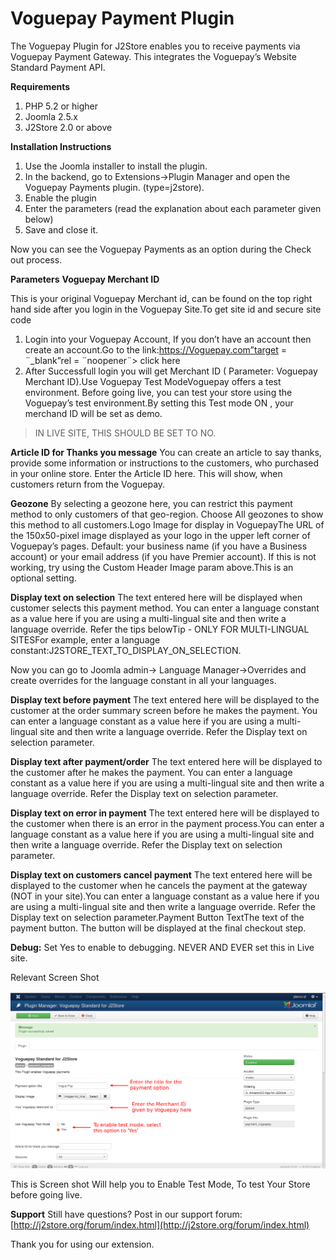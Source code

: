 # Voguepay Payment Plugin

The Voguepay Plugin for J2Store enables you to receive payments via Voguepay Payment Gateway. This integrates the Voguepay’s Website Standard Payment API.

**Requirements**

1. PHP 5.2 or higher
2. Joomla 2.5.x
3. J2Store 2.0 or above

**Installation Instructions**

1. Use the Joomla installer to install the plugin.
2. In the backend, go to Extensions-&gt;Plugin Manager and open the Voguepay Payments plugin. \(type=j2store\).
3. Enable the plugin
4. Enter the parameters \(read the explanation about each parameter given below\)
5. Save and close it.

Now you can see the Voguepay Payments as an option during the Check out process.

**Parameters** **Voguepay Merchant ID**

This is your original Voguepay Merchant id, can be found on the top right hand side after you login in the Voguepay Site.To get site id and secure site code

1. Login into your Voguepay Account, If you don’t have an account then create an account.Go to the link:https://Voguepay.com”target = ¨\_blank”rel = ¨noopener¨&gt; click here
2. After Successfull login you will get Merchant ID \( Parameter: Voguepay Merchant ID\).Use Voguepay Test ModeVoguepay offers a test environment. Before going live, you can test your store using the Voguepay’s test environment.By setting this Test mode ON , your merchand ID will be set as demo.

> IN LIVE SITE, THIS SHOULD BE SET TO NO.

**Article ID for Thanks you message** You can create an article to say thanks, provide some information or instructions to the customers, who purchased in your online store. Enter the Article ID here. This will show, when customers return from the Voguepay.

**Geozone** By selecting a geozone here, you can restrict this payment method to only customers of that geo-region. Choose All geozones to show this method to all customers.Logo Image for display in VoguepayThe URL of the 150x50-pixel image displayed as your logo in the upper left corner of Voguepay’s pages. Default: your business name \(if you have a Business account\) or your email address \(if you have Premier account\). If this is not working, try using the Custom Header Image param above.This is an optional setting.

**Display text on selection** The text entered here will be displayed when customer selects this payment method. You can enter a language constant as a value here if you are using a multi-lingual site and then write a language override. Refer the tips belowTip - ONLY FOR MULTI-LINGUAL SITESFor example, enter a language constant:J2STORE_TEXT_TO_DISPLAY_ON\_SELECTION.

Now you can go to Joomla admin-&gt; Language Manager-&gt;Overrides and create overrides for the language constant in all your languages.

**Display text before payment** The text entered here will be displayed to the customer at the order summary screen before he makes the payment. You can enter a language constant as a value here if you are using a multi-lingual site and then write a language override. Refer the Display text on selection parameter.

**Display text after payment/order** The text entered here will be displayed to the customer after he makes the payment. You can enter a language constant as a value here if you are using a multi-lingual site and then write a language override. Refer the Display text on selection parameter.

**Display text on error in payment** The text entered here will be displayed to the customer when there is an error in the payment process.You can enter a language constant as a value here if you are using a multi-lingual site and then write a language override. Refer the Display text on selection parameter.

**Display text on customers cancel payment** The text entered here will be displayed to the customer when he cancels the payment at the gateway \(NOT in your site\).You can enter a language constant as a value here if you are using a multi-lingual site and then write a language override. Refer the Display text on selection parameter.Payment Button TextThe text of the payment button. The button will be displayed at the final checkout step.

**Debug:** Set Yes to enable to debugging. NEVER AND EVER set this in Live site.

Relevant Screen Shot

![voguepay](https://raw.githubusercontent.com/j2store/doc-images/master/payment-methods/voguepay-payment-plugin/paymenvoguepay.png)

This is Screen shot Will help you to Enable Test Mode, To test Your Store before going live.

**Support** Still have questions? Post in our support forum: [http://j2store.org/forum/index.html](http://j2store.org/forum/index.html)

Thank you for using our extension.

